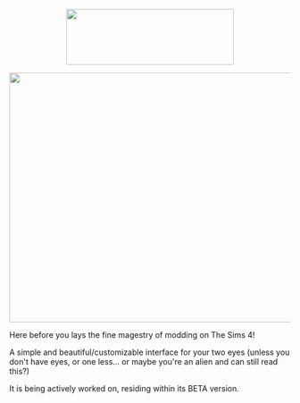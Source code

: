 <p align="center">
  <img width="300" height="100" src="https://i.imgur.com/8gW9sI7.png">
<p align="center">
  <img width="800" height="447" src="https://aliceorjustalicia.ml/assets/img/AllyMods2-main.png">
</p>

Here before you lays the fine magestry of modding on The Sims 4!

A simple and beautiful/customizable interface for your two eyes (unless you don't have eyes, or one less... or maybe you're an alien and can still read this?)

It is being actively worked on, residing within its BETA version.
